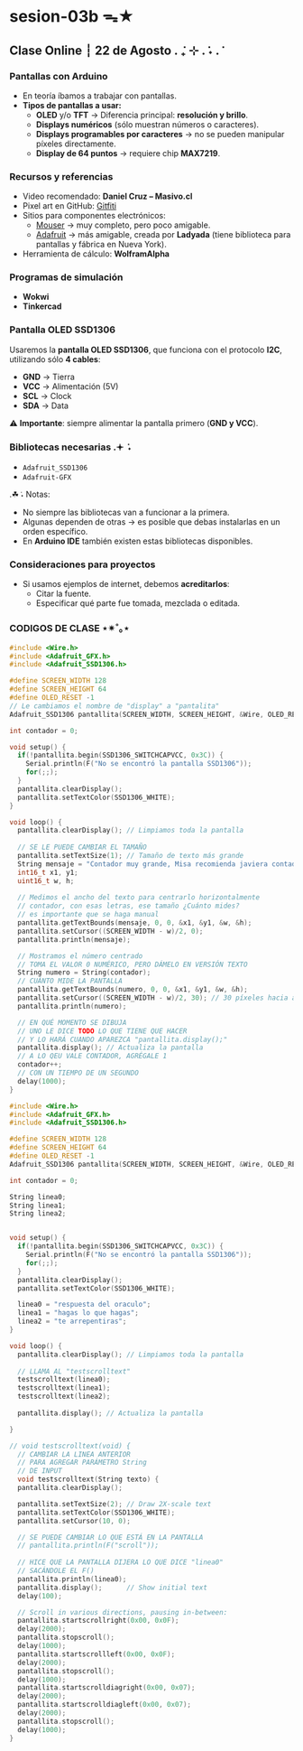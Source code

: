 # sesion-03b ᯓ★
## Clase Online ┆ 22 de Agosto  . ݁₊ ⊹ . ݁˖ . ݁

### Pantallas con Arduino  
- En teoría íbamos a trabajar con pantallas.  
- **Tipos de pantallas a usar:**  
  - **OLED** y/o **TFT** → Diferencia principal: **resolución y brillo**.  
  - **Displays numéricos** (sólo muestran números o caracteres).  
  - **Displays programables por caracteres** → no se pueden manipular píxeles directamente.  
  - **Display de 64 puntos** → requiere chip **MAX7219**.  

### Recursos y referencias  
- Video recomendado: **Daniel Cruz – Masivo.cl**  
- Pixel art en GitHub: [Gitfiti](https://github.com/gelstudios/gitfiti)  
- Sitios para componentes electrónicos:  
  - [Mouser](https://www.mouser.com/) → muy completo, pero poco amigable.  
  - [Adafruit](https://www.adafruit.com/) → más amigable, creada por **Ladyada** (tiene biblioteca para pantallas y fábrica en Nueva York).  
- Herramienta de cálculo: **WolframAlpha**  

### Programas de simulación  
- **Wokwi**  
- **Tinkercad**  

### Pantalla OLED SSD1306  
Usaremos la **pantalla OLED SSD1306**, que funciona con el protocolo **I2C**, utilizando sólo **4 cables**:  

- **GND** → Tierra  
- **VCC** → Alimentación (5V)  
- **SCL** → Clock  
- **SDA** → Data  

⚠️ **Importante**: siempre alimentar la pantalla primero (**GND y VCC**).  

### Bibliotecas necesarias  .𖥔 ݁ ˖
- `Adafruit_SSD1306`  
- `Adafruit-GFX`  

.☘︎ ݁˖ Notas:  
- No siempre las bibliotecas van a funcionar a la primera.  
- Algunas dependen de otras → es posible que debas instalarlas en un orden específico.  
- En **Arduino IDE** también existen estas bibliotecas disponibles.  

### Consideraciones para proyectos  
- Si usamos ejemplos de internet, debemos **acreditarlos**:  
  - Citar la fuente.  
  - Especificar qué parte fue tomada, mezclada o editada.  

### CODIGOS DE CLASE ⋆✴︎˚｡⋆
```cpp
#include <Wire.h>
#include <Adafruit_GFX.h>
#include <Adafruit_SSD1306.h>

#define SCREEN_WIDTH 128
#define SCREEN_HEIGHT 64
#define OLED_RESET -1
// Le cambiamos el nombre de "display" a "pantalita"
Adafruit_SSD1306 pantallita(SCREEN_WIDTH, SCREEN_HEIGHT, &Wire, OLED_RESET);

int contador = 0;

void setup() {
  if(!pantallita.begin(SSD1306_SWITCHCAPVCC, 0x3C)) {
    Serial.println(F("No se encontró la pantalla SSD1306"));
    for(;;);
  }
  pantallita.clearDisplay();
  pantallita.setTextColor(SSD1306_WHITE);
}

void loop() {
  pantallita.clearDisplay(); // Limpiamos toda la pantalla
  
  // SE LE PUEDE CAMBIAR EL TAMAÑO
  pantallita.setTextSize(1); // Tamaño de texto más grande
  String mensaje = "Contador muy grande, Misa recomienda javiera contador";
  int16_t x1, y1;
  uint16_t w, h;
  
  // Medimos el ancho del texto para centrarlo horizontalmente
  // contador, con esas letras, ese tamaño ¿Cuánto mides?
  // es importante que se haga manual
  pantallita.getTextBounds(mensaje, 0, 0, &x1, &y1, &w, &h);
  pantallita.setCursor((SCREEN_WIDTH - w)/2, 0);
  pantallita.println(mensaje);

  // Mostramos el número centrado
  // TOMA EL VALOR 0 NUMÉRICO, PERO DÁMELO EN VERSIÓN TEXTO
  String numero = String(contador);
  // CUÁNTO MIDE LA PANTALLA
  pantallita.getTextBounds(numero, 0, 0, &x1, &y1, &w, &h);
  pantallita.setCursor((SCREEN_WIDTH - w)/2, 30); // 30 píxeles hacia abajo
  pantallita.println(numero);

  // EN QUÉ MOMENTO SE DIBUJA
  // UNO LE DICE TODO LO QUE TIENE QUE HACER
  // Y LO HARÁ CUANDO APAREZCA "pantallita.display();"
  pantallita.display(); // Actualiza la pantalla
  // A LO QEU VALE CONTADOR, AGRÉGALE 1
  contador++;
  // CON UN TIEMPO DE UN SEGUNDO
  delay(1000);
}
```
```cpp
#include <Wire.h>
#include <Adafruit_GFX.h>
#include <Adafruit_SSD1306.h>

#define SCREEN_WIDTH 128
#define SCREEN_HEIGHT 64
#define OLED_RESET -1
Adafruit_SSD1306 pantallita(SCREEN_WIDTH, SCREEN_HEIGHT, &Wire, OLED_RESET);

int contador = 0;

String linea0;
String linea1;
String linea2;


void setup() {
  if(!pantallita.begin(SSD1306_SWITCHCAPVCC, 0x3C)) {
    Serial.println(F("No se encontró la pantalla SSD1306"));
    for(;;);
  }
  pantallita.clearDisplay();
  pantallita.setTextColor(SSD1306_WHITE);

  linea0 = "respuesta del oraculo";
  linea1 = "hagas lo que hagas";
  linea2 = "te arrepentiras";
}

void loop() {
  pantallita.clearDisplay(); // Limpiamos toda la pantalla
  
  // LLAMA AL "testscrolltext"
  testscrolltext(linea0);
  testscrolltext(linea1);
  testscrolltext(linea2);
  
  pantallita.display(); // Actualiza la pantalla

}

// void testscrolltext(void) {
  // CAMBIAR LA LINEA ANTERIOR
  // PARA AGREGAR PARÁMETRO String
  // DE INPUT
  void testscrolltext(String texto) {
  pantallita.clearDisplay();

  pantallita.setTextSize(2); // Draw 2X-scale text
  pantallita.setTextColor(SSD1306_WHITE);
  pantallita.setCursor(10, 0);

  // SE PUEDE CAMBIAR LO QUE ESTÁ EN LA PANTALLA
  // pantallita.println(F("scroll"));
  
  // HICE QUE LA PANTALLA DIJERA LO QUE DICE "linea0"
  // SACÁNDOLE EL F()
  pantallita.println(linea0);
  pantallita.display();      // Show initial text
  delay(100);

  // Scroll in various directions, pausing in-between:
  pantallita.startscrollright(0x00, 0x0F);
  delay(2000);
  pantallita.stopscroll();
  delay(1000);
  pantallita.startscrollleft(0x00, 0x0F);
  delay(2000);
  pantallita.stopscroll();
  delay(1000);
  pantallita.startscrolldiagright(0x00, 0x07);
  delay(2000);
  pantallita.startscrolldiagleft(0x00, 0x07);
  delay(2000);
  pantallita.stopscroll();
  delay(1000);
}
```

